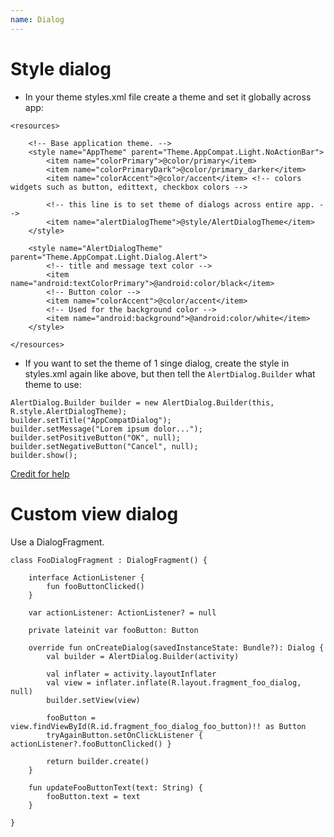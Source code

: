 ```yaml
---
name: Dialog
---
```


# Style dialog

* In your theme styles.xml file create a theme and set it globally across app:

```
<resources>

    <!-- Base application theme. -->
    <style name="AppTheme" parent="Theme.AppCompat.Light.NoActionBar">
        <item name="colorPrimary">@color/primary</item>
        <item name="colorPrimaryDark">@color/primary_darker</item>
        <item name="colorAccent">@color/accent</item> <!-- colors widgets such as button, edittext, checkbox colors -->        

        <!-- this line is to set theme of dialogs across entire app. -->
        <item name="alertDialogTheme">@style/AlertDialogTheme</item>
    </style>

    <style name="AlertDialogTheme" parent="Theme.AppCompat.Light.Dialog.Alert">
        <!-- title and message text color -->
        <item name="android:textColorPrimary">@android:color/black</item>
        <!-- Button color -->
        <item name="colorAccent">@color/accent</item>
        <!-- Used for the background color -->
        <item name="android:background">@android:color/white</item>
    </style>

</resources>
```

* If you want to set the theme of 1 singe dialog, create the style in styles.xml again like above, but then tell the `AlertDialog.Builder` what theme to use:

```
AlertDialog.Builder builder = new AlertDialog.Builder(this, R.style.AlertDialogTheme);
builder.setTitle("AppCompatDialog");
builder.setMessage("Lorem ipsum dolor...");
builder.setPositiveButton("OK", null);
builder.setNegativeButton("Cancel", null);
builder.show();
```

[Credit for help](http://stackoverflow.com/a/29798616/1486374)

# Custom view dialog

Use a DialogFragment.

```
class FooDialogFragment : DialogFragment() {

    interface ActionListener {
        fun fooButtonClicked()
    }

    var actionListener: ActionListener? = null

    private lateinit var fooButton: Button

    override fun onCreateDialog(savedInstanceState: Bundle?): Dialog {
        val builder = AlertDialog.Builder(activity)

        val inflater = activity.layoutInflater
        val view = inflater.inflate(R.layout.fragment_foo_dialog, null)
        builder.setView(view)

        fooButton = view.findViewById(R.id.fragment_foo_dialog_foo_button)!! as Button
        tryAgainButton.setOnClickListener { actionListener?.fooButtonClicked() }

        return builder.create()
    }

    fun updateFooButtonText(text: String) {
        fooButton.text = text
    }

}
```
